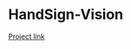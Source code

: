 # HandSign-Vision
[Project link](https://drive.google.com/drive/folders/16_gdxXOjkuXqn1evjtuJrOxnbXQ0_4IO?usp=drive_link)
